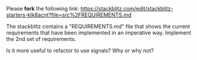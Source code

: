 Please **fork** the following link:
https://stackblitz.com/edit/stackblitz-starters-klk8acnt?file=src%2FREQUIREMENTS.md

The stackblitz contains a "REQUIREMENTS.md" file that shows the current requirements that have been implemented in an imperative way. 
Implement the 2nd set of requirements.

Is it more useful to refactor to use signals? Why or why not?